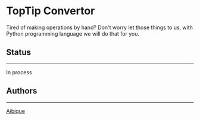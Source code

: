 # TopTip Convertor
Tired of making operations by hand? Don't worry let those things to us, with Python programming language we will do that for you.
## Status
---
In process
## Authors
---
[Aibique](https://github.com/Tonnraus)